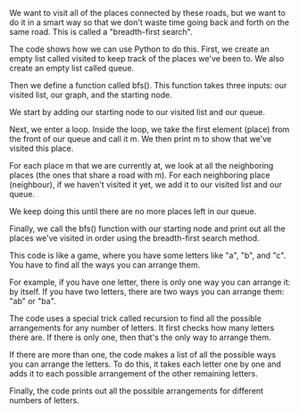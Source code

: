 We want to visit all of the places connected by these roads, but we want to do it in a smart way so that we don't waste time going back and forth on the same road. This is called a "breadth-first search".

The code shows how we can use Python to do this. First, we create an empty list called visited to keep track of the places we've been to. We also create an empty list called queue.

Then we define a function called bfs(). This function takes three inputs: our visited list, our graph, and the starting node.

We start by adding our starting node to our visited list and our queue.

Next, we enter a loop. Inside the loop, we take the first element (place) from the front of our queue and call it m. We then print m to show that we've visited this place.

For each place m that we are currently at, we look at all the neighboring places (the ones that share a road with m). For each neighboring place (neighbour), if we haven't visited it yet, we add it to our visited list and our queue.

We keep doing this until there are no more places left in our queue.

Finally, we call the bfs() function with our starting node and print out all the places we've visited in order using the breadth-first search method.


This code is like a game, where you have some letters like "a", "b", and "c". You have to find all the ways you can arrange them.

For example, if you have one letter, there is only one way you can arrange it: by itself. If you have two letters, there are two ways you can arrange them: "ab" or "ba".

The code uses a special trick called recursion to find all the possible arrangements for any number of letters. It first checks how many letters there are. If there is only one, then that's the only way to arrange them.

If there are more than one, the code makes a list of all the possible ways you can arrange the letters. To do this, it takes each letter one by one and adds it to each possible arrangement of the other remaining letters.

Finally, the code prints out all the possible arrangements for different numbers of letters.